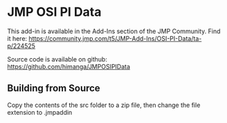 # JMP OSI PI Data
This add-in is available in the Add-Ins section of the JMP Community.  Find it here:
https://community.jmp.com/t5/JMP-Add-Ins/OSI-PI-Data/ta-p/224525

Source code is available on github:
https://github.com/himanga/JMPOSIPIData

## Building from Source
Copy the contents of the src folder to a zip file, then change the file extension to .jmpaddin